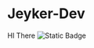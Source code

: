 # Jeyker-Dev
HI There
![Static Badge](https://img.shields.io/badge/SASS-V%3A1.77.0-brightgreen?style=for-the-badge&logo=sass&logoColor=%23FFFFFF&logoSize=auto&labelColor=%23FF0AD2&color=%23FF0AD2)
